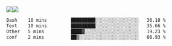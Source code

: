 <div style="display: flex; flex-direction: row;">
<img style="height: auto; width: auto;" class="img" src="https://raw.githubusercontent.com/blazepp/github-stats/master/generated/overview.svg#gh-dark-mode-only" />
<img style="height: auto; width: auto;" class="img" src="https://raw.githubusercontent.com/blazepp/github-stats/master/generated/languages.svg#gh-dark-mode-only" />
</div>

<div style="display: flex; flex-direction: row;">
<!--START_SECTION:waka-->

```txt
Bash    10 mins         █████████░░░░░░░░░░░░░░░░   36.18 %
Text    10 mins         █████████░░░░░░░░░░░░░░░░   35.66 %
Other   5 mins          ████▓░░░░░░░░░░░░░░░░░░░░   19.23 %
conf    2 mins          ██▒░░░░░░░░░░░░░░░░░░░░░░   08.93 %
```

<!--END_SECTION:waka-->
</div>
